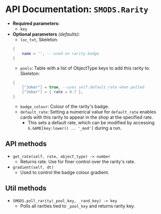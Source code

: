# API Documentation: `SMODS.Rarity`
- **Required parameters:**
    - `key`
- **Optional parameters** *(defaults)*:
    - `loc_txt`, Skeleton:
    ```lua
    {
        name = '', -- used on rarity badge
    }
    ```
    - `pools`: Table with a list of ObjectType keys to add this rarity to. Skeleton:
    ```lua
    {
        ["Joker"] = true, --uses self.default_rate when polled
        ["Joker"] = { rate = 0.7 },
    }
    ```
    - `badge_colour`: Colour of the rarity's badge.
    - `default_rate`: Setting a numerical value for `default_rate` enables cards with this rarity to appear in the shop at the specified rate.
        - This sets a default rate, which can be modified by accessing `G.GAME[key:lower() .. '_mod']` during a run.

## API methods
- `get_rate(self, rate, object_type) -> number`
    - Returns rate. Use for finer control over the rarity's rate. 
- `gradient(self, dt)`
    - Used to control the badge colour gradient.

## Util methods
- `SMODS.poll_rarity(_pool_key, _rand_key) -> key`
    - Polls all rarities tied to `_pool_key` and returns rarity key. 